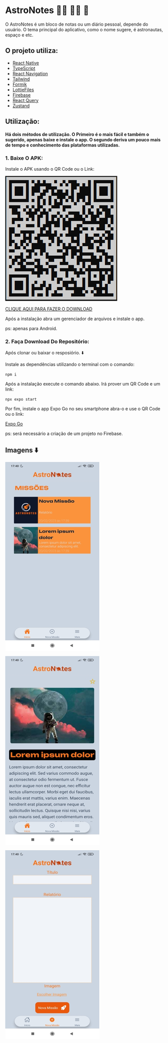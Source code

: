 # AstroNotes :man_astronaut: :woman_astronaut: :rocket:

O AstroNotes é um bloco de notas ou um diário pessoal, depende do usuário. O tema principal do aplicativo, como o nome sugere, é astronautas, espaço e etc.

## O projeto utiliza:

- [React Native](https://reactnative.dev/)
- [TypeScript](https://www.typescriptlang.org/)
- [React Navigation](https://reactnavigation.org/)
- [Tailwind](https://tailwindcss.com/)
- [Formik](https://formik.org/)
- [LottieFiles](https://lottiefiles.com/)
- [Firebase](https://firebase.google.com/?hl=pt)
- [React Query](https://react-query-v3.tanstack.com/)
- [Zustand](https://zustand-demo.pmnd.rs/)

## Utilização:

#### Há dois métodos de utilização. O Primeiro é o mais fácil e também o sugerido, apenas baixe e instale o app. O segundo deriva um pouco mais de tempo e conhecimento das plataformas utilizadas.

### 1. Baixe O APK:

Instale o APK usando o QR Code ou o Link:

![QR Code APK](./app/assets/git_pictures/apk-qrcode.PNG)

[CLIQUE AQUI PARA FAZER O DOWNLOAD](https://expo.dev/artifacts/eas/9czMuU86kXSoq84xFadWGc.apk)

Após a instalação abra um gerenciador de arquivos e instale o app.

ps: apenas para Android.

### 2. Faça Download Do Repositório:

Após clonar ou baixar o resposiório. :arrow_down:

Instale as dependências utilizando o terminal com o comando:

`npm i`

Após a instalação execute o comando abaixo. Irá prover um QR Code e um link:

`npx expo start`

Por fim, instale o app Expo Go no seu smartphone abra-o e use o QR Code ou o link:

[Expo Go](https://expo.dev/client)

ps: será necessário a criação de um projeto no Firebase.

## Imagens :arrow_down:

![Imagem Astronotes 1](./app/assets/git_pictures/astronotes-1.jpg)

![Imagem Astronotes 2](./app/assets/git_pictures/astronotes-2.jpg)

![Imagem Astronotes 3](./app/assets/git_pictures/astronotes-3.jpg)
